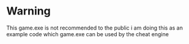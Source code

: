 # Warning

This game.exe is not recommended to the public i am doing this as an example code which game.exe can be used by the cheat engine
